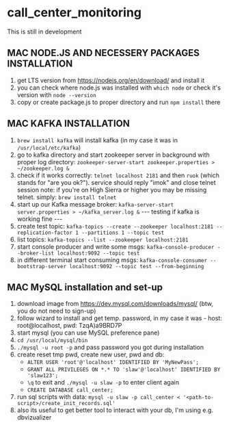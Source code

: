 # call_center_monitoring

This is still in development

## MAC NODE.JS AND NECESSERY PACKAGES INSTALLATION
1. get LTS version from https://nodejs.org/en/download/ and install it
2. you can check where node.js was installed with `which node` or check it's version with `node --version`
3. copy or create package.js to proper directory and run `npm install` there


## MAC KAFKA INSTALLATION
1. `brew install kafka` will install kafka (in my case it was in `/usr/local/etc/kafka`)
2. go to kafka directory and start zookeeper server in background with proper log directory: 
   `zookeeper-server-start zookeeper.properties > ~/zookeeper.log &`
3. check if it works correctly: `telnet localhost 2181` and then `ruok` (which stands for "are you ok?").
   service should reply "imok" and close telnet session
   note: if you're on High Sierra or higher you may be missing telnet. simply: `brew install telnet`
4. start up our Kafka message broker: `kafka-server-start server.properties > ~/kafka_server.log &`
--- testing if kafka is working fine ---
5. create test topic: `kafka-topics --create --zookeeper localhost:2181 --replication-factor 1 --partitions 1 --topic test`
6. list topics: `kafka-topics --list --zookeeper localhost:2181`
6. start console producer and write some msgs: `kafka-console-producer --broker-list localhost:9092 --topic test`
7. in different terminal start consuming msgs:
   `kafka-console-consumer --bootstrap-server localhost:9092 --topic test --from-beginning`

## MAC MySQL installation and set-up
1. download image from https://dev.mysql.com/downloads/mysql/  (btw, you do not need to sign-up)
2. follow wizard to install and get temp. password, in my case it was - host: root@localhost, pwd: TzqA)a9BRD7P
3. start mysql (you can use MySQL preference pane)
4. `cd /usr/local/mysql/bin`
5. `./mysql -u root -p` and pass password you got during installation
6. create reset tmp pwd, create new user, pwd and db:
	+ `ALTER USER 'root'@'localhost' IDENTIFIED BY 'MyNewPass';`
	+ `GRANT ALL PRIVILEGES ON *.* TO 'slaw'@'localhost' IDENTIFIED BY 'slaw123';`
	+ `\q` to exit and `./mysql -u slaw -p` to enter client again
	+ `CREATE DATABASE call_center;`
7. run sql scripts with data: `mysql -u slaw -p call_center < '<path-to-script>/create_init_records.sql'`
8. also its useful to get better tool to interact with your db, I'm using e.g. dbvizualizer